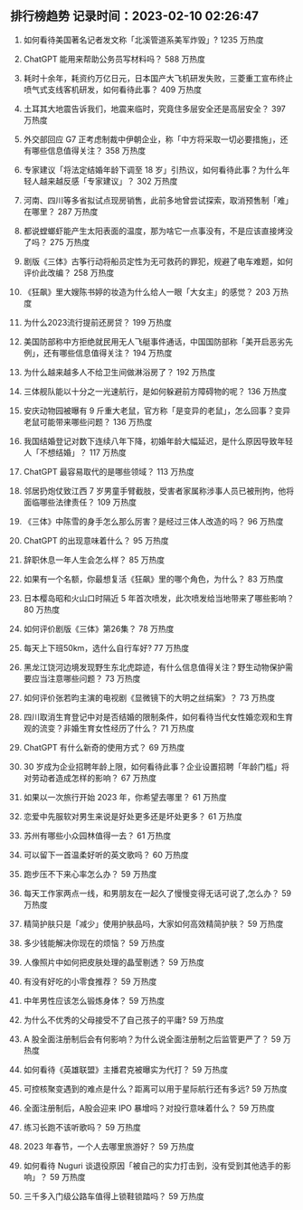 
## 排行榜趋势 记录时间：2023-02-10 02:26:47
  
  1. 如何看待美国著名记者发文称「北溪管道系美军炸毁」? 1235 万热度
    
  2. ChatGPT 能用来帮助公务员写材料吗？ 588 万热度
    
  3. 耗时十余年，耗资约万亿日元，日本国产大飞机研发失败，三菱重工宣布终止喷气式支线客机研发，如何看待此事？ 409 万热度
    
  4. 土耳其大地震告诉我们，地震来临时，究竟住多层安全还是高层安全？ 397 万热度
    
  5. 外交部回应 G7 正考虑制裁中伊朝企业，称「中方将采取一切必要措施」，还有哪些信息值得关注？ 358 万热度
    
  6. 专家建议「将法定结婚年龄下调至 18 岁」引热议，如何看待此事？为什么年轻人越来越反感「专家建议」？ 302 万热度
    
  7. 河南、四川等多省拟试点现房销售，此前多地曾尝试探索，取消预售制「难」在哪里？ 287 万热度
    
  8. 都说螳螂虾能产生太阳表面的温度，那为啥它一点事没有，不是应该直接烤没了吗？ 275 万热度
    
  9. 剧版《三体》古筝行动将船员定性为无可救药的罪犯，规避了电车难题，如何评价此改编？ 258 万热度
    
  10. 《狂飙》里大嫂陈书婷的妆造为什么给人一眼「大女主」的感觉？ 203 万热度
    
  11. 为什么2023流行提前还房贷？ 199 万热度
    
  12. 美国防部称中方拒绝就民用无人飞艇事件通话，中国国防部称「美开启恶劣先例」，还有哪些信息值得关注？ 194 万热度
    
  13. 为什么越来越多人不给卫生间做淋浴房了？ 192 万热度
    
  14. 三体舰队能以十分之一光速航行，是如何躲避前方障碍物的呢？ 136 万热度
    
  15. 安庆动物园被曝有 9 斤重大老鼠，官方称「是变异的老鼠」，怎么回事？变异老鼠可能带来哪些问题？ 136 万热度
    
  16. 我国结婚登记对数下连续八年下降，初婚年龄大幅延迟，是什么原因导致年轻人「不想结婚」？ 117 万热度
    
  17. ChatGPT 最容易取代的是哪些领域？ 113 万热度
    
  18. 邻居扔炮仗致江西 7 岁男童手臂截肢，受害者家属称涉事人员已被刑拘，他将面临哪些法律责任？ 109 万热度
    
  19. 《三体》中陈雪的身手怎么那么厉害？是经过三体人改造的吗？ 96 万热度
    
  20. ChatGPT 的出现意味着什么？ 95 万热度
    
  21. 辞职休息一年人生会怎么样？ 85 万热度
    
  22. 如果有一个名额，你最想复活《狂飙》里的哪个角色，为什么？ 83 万热度
    
  23. 日本樱岛昭和火山口时隔近 5 年首次喷发，此次喷发给当地带来了哪些影响？ 80 万热度
    
  24. 如何评价剧版《三体》第26集？ 78 万热度
    
  25. 每天上下班50km，选什么自行车好? 77 万热度
    
  26. 黑龙江饶河边境发现野生东北虎踪迹，有什么信息值得关注？野生动物保护需要应当注意哪些问题？ 73 万热度
    
  27. 如何评价张若昀主演的电视剧《显微镜下的大明之丝绢案》？ 73 万热度
    
  28. 四川取消生育登记中对是否结婚的限制条件，如何看待当代女性婚恋观和生育观的流变？非婚生育女性经历了什么？ 71 万热度
    
  29. ChatGPT 有什么新奇的使用方式？ 69 万热度
    
  30. 30 岁成为企业招聘年龄上限，如何看待此事？企业设置招聘「年龄门槛」将对劳动者造成怎样的影响？ 67 万热度
    
  31. 如果以一次旅行开始 2023 年，你希望去哪里？ 61 万热度
    
  32. 恋爱中先服软对男生来说是好处更多还是坏处更多？ 61 万热度
    
  33. 苏州有哪些小众园林值得一去？ 61 万热度
    
  34. 可以留下一首温柔好听的英文歌吗？ 60 万热度
    
  35. 跑步压不下来心率怎么办？ 59 万热度
    
  36. 每天工作家两点一线，和男朋友在一起久了慢慢变得无话可说了,怎么办？ 59 万热度
    
  37. 精简护肤只是「减少」使用护肤品吗，大家如何高效精简护肤？ 59 万热度
    
  38. 多少钱能解决你现在的烦恼？ 59 万热度
    
  39. 人像照片中如何把皮肤处理的晶莹剔透？ 59 万热度
    
  40. 有没有好吃的小零食推荐？ 59 万热度
    
  41. 中年男性应该怎么锻炼身体？ 59 万热度
    
  42. 为什么不优秀的父母接受不了自己孩子的平庸? 59 万热度
    
  43. A 股全面注册制后会有何影响？为什么说全面注册制之后监管更严了？ 59 万热度
    
  44. 如何看待《英雄联盟》主播君克被曝实为代打？ 59 万热度
    
  45. 可控核聚变遇到的难点是什么？距离可以用于星际航行还有多远? 59 万热度
    
  46. 全面注册制后，A股会迎来 IPO 暴增吗？对投行意味着什么？ 59 万热度
    
  47. 练习长跑不该听歌吗？ 59 万热度
    
  48. 2023 年春节，一个人去哪里旅游好？ 59 万热度
    
  49. 如何看待 Nuguri 谈退役原因「被自己的实力打击到，没有受到其他选手的影响」？ 59 万热度
    
  50. 三千多入门级公路车值得上锁鞋锁踏吗？ 59 万热度
    
